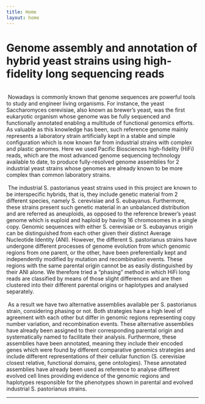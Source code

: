 ```yaml
---
title: Home
layout: home
---
```


Genome assembly and annotation of hybrid yeast strains using high-fidelity long sequencing reads
======
<br>
&nbsp;Nowadays is commonly known that genome sequences are powerful tools to study and engineer living organisms. For instance, the yeast Saccharomyces cerevisiae, also known as brewer’s yeast, was the first eukaryotic organism whose genome was be fully sequenced and functionally annotated enabling a multitude of functional genomics efforts. As valuable as this knowledge has been, such reference genome mainly represents a laboratory strain artificially kept in a stable and simple configuration which is now known far from industrial strains with complex and plastic genomes. Here we used Pacific Biosciences high-fidelity (HiFi) reads, which are the most advanced genome sequencing technology available to date, to produce fully-resolved genome assemblies for 2 industrial yeast strains whose genomes are already known to be more complex than common laboratory strains. 
<br>
<br>
&nbsp;The industrial S. pastorianus yeast strains used in this project are known to be interspecific hybrids, that is, they include genetic material from 2 different species, namely S. cerevisiae  and S. eubayanus. Furthermore, these strains present such genetic material in an unbalanced distribution and are referred as aneuploids, as opposed to the reference brewer’s yeast genome which is euploid and haploid by having 16 chromosomes in a single copy. Genomic sequences with either S. cerevisiae or S. eubayanus origin can be distinguished from each other given their distinct Average Nucleotide Identity (ANI). However, the different S. pastorianus strains have undergone different processes of genome evolution from which genomic regions from one parent, or the other, have been preferentially kept and independently modified by mutation and recombination events. These regions with the same parental origin cannot be as easily distinguished by their ANI alone. We therefore tried a “phasing” method in which HiFi long reads are classified by means of those slight differences and are then clustered into their different parental origins or haplotypes and analysed separately.
<br>
<br>
&nbsp;As a result we have two alternative assemblies available per S. pastorianus strain, considering phasing or not. Both strategies have a high level of agreement with each other but differ in genomic regions representing copy number variation, and recombination events. These alternative assemblies have already been assigned to their corresponding parental origin and systematically named to facilitate their analysis. Furthermore, these assemblies have been annotated, meaning they include their encoded genes which were found by different comparative genomics strategies and include different representations of their cellular function (S. cerevisiae closest relative, functional domains, gene ontologies). These annotated assemblies have already been used as reference to analyse different evolved cell lines providing evidence of the genomic regions and haplotypes responsible for the phenotypes shown in parental and evolved industrial S. pastorianus strains.


----

[^1]: [It can take up to 10 minutes for changes to your site to publish after you push the changes to GitHub](https://docs.github.com/en/pages/setting-up-a-github-pages-site-with-jekyll/creating-a-github-pages-site-with-jekyll#creating-your-site).

[Just the Docs]: https://just-the-docs.github.io/just-the-docs/
[GitHub Pages]: https://docs.github.com/en/pages
[README]: https://github.com/just-the-docs/just-the-docs-template/blob/main/README.md
[Jekyll]: https://jekyllrb.com
[GitHub Pages / Actions workflow]: https://github.blog/changelog/2022-07-27-github-pages-custom-github-actions-workflows-beta/
[use this template]: https://github.com/just-the-docs/just-the-docs-template/generate
